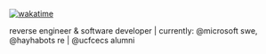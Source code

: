 [![wakatime](https://wakatime.com/badge/user/867ddedc-09be-4af0-a321-b02b1f5cfee4.svg)](https://wakatime.com/@867ddedc-09be-4af0-a321-b02b1f5cfee4)

reverse engineer & software developer | currently: @microsoft swe, @hayhabots re | @ucfcecs alumni

